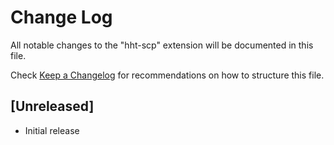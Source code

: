 # Change Log

All notable changes to the "hht-scp" extension will be documented in this file.

Check [Keep a Changelog](http://keepachangelog.com/) for recommendations on how to structure this file.

## [Unreleased]

- Initial release